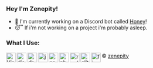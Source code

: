 ### Hey I'm Zenepity!
- 🍯 I'm currently working on a Discord bot called [Honey](https://github.com/zenepity/Honey)!
- 😴 If i'm not working on a project i'm probably asleep.

### What I Use:

<img align="left" alt="Visual Studio Code" width="26px" src="https://i.imgur.com/LwSdAlE.png" />
<img align="left" alt="discord.js" width="26px" src="https://i.imgur.com/SI1DZf3.png" />
<img align="left" alt="dbd.js" width="26px" src="https://dbd.js.org/favicon/apple-touch-icon.png" />
<img align="left" alt="js" width="26px" src="https://i.imgur.com/3u1wzwE.png" />
<img align="left" alt="node.js" width="26px" src="https://i.imgur.com/tYLFZBh.png" />
<img align="left" alt="photoshop" width="26px" src="https://insmac.org/uploads/posts/2020-10/1603470791_adobe-photoshop-2021.png" />
<img align="left" alt="repl.it" width="26px" src="https://replit.com/public/images/favicon.ico" />
<img align="left" alt="glitch" width="26px" src="https://glitch.com/favicon.ico" />
<img align="left" alt="figma" width="26px" src="https://i.pinimg.com/originals/a5/58/b4/a558b426cb8973523f37bbed94cf0f09.png" />

© [zenepity](https://github.com/zenepity)
